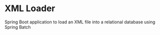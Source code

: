 # XML Loader

Spring Boot application to load an XML file into a relational database using Spring Batch
